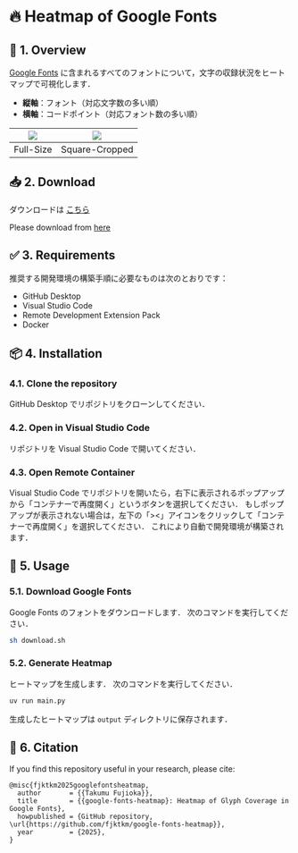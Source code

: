 # 🔥 Heatmap of Google Fonts

## 📌 1. Overview

[Google Fonts](https://github.com/google/fonts) に含まれるすべてのフォントについて，文字の収録状況をヒートマップで可視化します．

- **縦軸**：フォント（対応文字数の多い順）
- **横軸**：コードポイント（対応フォント数の多い順）

| ![](https://fjktkm.com/google-fonts-heatmap/google_fonts_heatmap_0x1FFF.png) | ![](https://fjktkm.com/google-fonts-heatmap/google_fonts_heatmap_0x1FFF_crop.png) |
| :---: | :---: |
| Full-Size | Square-Cropped |

## 📥 2. Download

ダウンロードは [こちら](https://github.com/fjktkm/google-fonts-heatmap/releases/latest/download/google_fonts_heatmap.zip)

Please download from [here](https://github.com/fjktkm/google-fonts-heatmap/releases/latest/download/google_fonts_heatmap.zip)

## ✅ 3. Requirements

推奨する開発環境の構築手順に必要なものは次のとおりです：

- GitHub Desktop
- Visual Studio Code
- Remote Development Extension Pack
- Docker

## 📦 4. Installation

### 4.1. Clone the repository

GitHub Desktop でリポジトリをクローンしてください．

### 4.2. Open in Visual Studio Code

リポジトリを Visual Studio Code で開いてください．

### 4.3. Open Remote Container

Visual Studio Code でリポジトリを開いたら，右下に表示されるポップアップから「コンテナーで再度開く」というボタンを選択してください．
もしポップアップが表示されない場合は，左下の「><」アイコンをクリックして「コンテナーで再度開く」を選択してください．
これにより自動で開発環境が構築されます．

## 🚀 5. Usage

### 5.1. Download Google Fonts

Google Fonts のフォントをダウンロードします．
次のコマンドを実行してください．

```bash
sh download.sh
```

### 5.2. Generate Heatmap

ヒートマップを生成します．
次のコマンドを実行してください．

```bash
uv run main.py
```

生成したヒートマップは `output` ディレクトリに保存されます．

## 📑 6. Citation

If you find this repository useful in your research, please cite:

```
@misc{fjktkm2025googlefontsheatmap,
  author       = {{Takumu Fujioka}},
  title        = {{google-fonts-heatmap}: Heatmap of Glyph Coverage in Google Fonts},
  howpublished = {GitHub repository, \url{https://github.com/fjktkm/google-fonts-heatmap}},
  year         = {2025},
}
```
